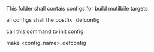 This folder shall contais configs for build mutilbile targets

all configs shall the postfix _defconfig

call this command to init config: 

make <config_name>_defconfig
